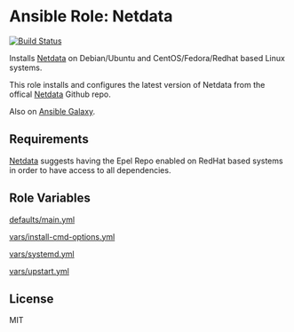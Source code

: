 # Ansible Role: Netdata

[![Build Status](https://travis-ci.org/hwwilliams/ansible-role-netdata.svg?branch=master)](https://travis-ci.org/hwwilliams/ansible-role-netdata)

Installs [Netdata](https://my-netdata.io/) on Debian/Ubuntu and CentOS/Fedora/Redhat based Linux systems.

This role installs and configures the latest version of Netdata from the offical [Netdata](https://github.com/netdata/netdata) Github repo.

Also on [Ansible Galaxy](https://galaxy.ansible.com/hwwilliams/netdata).

## Requirements

[Netdata](https://my-netdata.io/) suggests having the Epel Repo enabled on RedHat based systems in order to have access to all dependencies.

## Role Variables

[defaults/main.yml](defaults/main.yml)

[vars/install-cmd-options.yml](vars/install-cmd-options.yml)

[vars/systemd.yml](vars/systemd.yml)

[vars/upstart.yml](vars/upstart.yml)

## License

MIT
